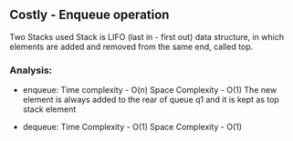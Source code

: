 ## Costly - Enqueue operation

Two Stacks used 
Stack is LIFO (last in - first out) data structure, in which elements are added and removed from the same end, called top.

### Analysis:
- enqueue: 
Time complexity - O(n)
Space Complexity -  O(1)
The new element is always added to the rear of queue q1 and it is kept as top stack element

- dequeue: 
Time Complexity - O(1)
Space Complexity - O(1)

